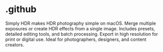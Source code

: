 # .github
Simply HDR makes HDR photography simple on macOS. Merge multiple exposures or create HDR effects from a single image. Includes presets, detailed editing tools, and batch processing. Export in high resolution for print or digital use. Ideal for photographers, designers, and content creators.  
